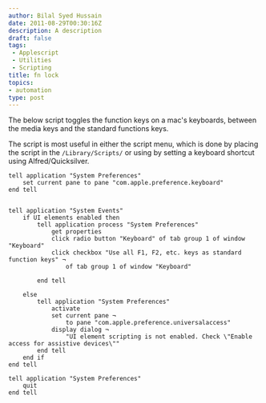 ```yaml
---
author: Bilal Syed Hussain
date: 2011-08-29T00:30:16Z
description: A description
draft: false
tags:
 - Applescript
 - Utilities
 - Scripting
title: fn lock
topics:
- automation
type: post
---
```


The below script toggles the function keys on a mac's keyboards, between the media keys and the standard functions keys.

The script is most useful in either the script menu, which is done by placing the script in the `/Library/Scripts/` or using by setting a keyboard shortcut using  Alfred/Quicksilver.


```applescript
tell application "System Preferences"
	set current pane to pane "com.apple.preference.keyboard"
end tell


tell application "System Events"
	if UI elements enabled then
		tell application process "System Preferences"
			get properties
			click radio button "Keyboard" of tab group 1 of window "Keyboard"
			click checkbox "Use all F1, F2, etc. keys as standard function keys" ¬
				of tab group 1 of window "Keyboard"

		end tell

	else
		tell application "System Preferences"
			activate
			set current pane ¬
				to pane "com.apple.preference.universalaccess"
			display dialog ¬
				"UI element scripting is not enabled. Check \"Enable access for assistive devices\""
		end tell
	end if
end tell

tell application "System Preferences"
	quit
end tell
```
